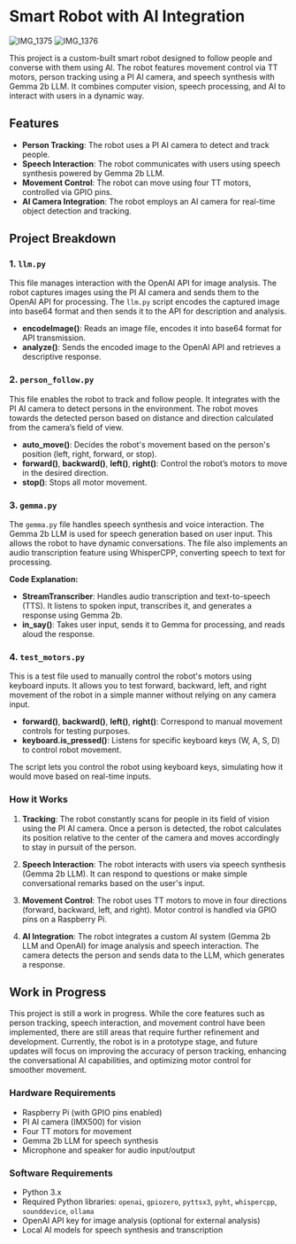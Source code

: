 # Smart Robot with AI Integration
![IMG_1375](https://github.com/user-attachments/assets/e2e0e137-3298-4dd1-97fb-450dee6a5ad8)
![IMG_1376](https://github.com/user-attachments/assets/c98e4c54-a2db-4296-9c06-018852cc4667)

This project is a custom-built smart robot designed to follow people and converse with them using AI. The robot features movement control via TT motors, person tracking using a PI AI camera, and speech synthesis with Gemma 2b LLM. It combines computer vision, speech processing, and AI to interact with users in a dynamic way.

## Features

- **Person Tracking**: The robot uses a PI AI camera to detect and track people.
- **Speech Interaction**: The robot communicates with users using speech synthesis powered by Gemma 2b LLM.
- **Movement Control**: The robot can move using four TT motors, controlled via GPIO pins.
- **AI Camera Integration**: The robot employs an AI camera for real-time object detection and tracking.

## Project Breakdown

### 1. **`llm.py`**
This file manages interaction with the OpenAI API for image analysis. The robot captures images using the PI AI camera and sends them to the OpenAI API for processing. The `llm.py` script encodes the captured image into base64 format and then sends it to the API for description and analysis. 

- **encodeImage()**: Reads an image file, encodes it into base64 format for API transmission.
- **analyze()**: Sends the encoded image to the OpenAI API and retrieves a descriptive response.

### 2. **`person_follow.py`**
This file enables the robot to track and follow people. It integrates with the PI AI camera to detect persons in the environment. The robot moves towards the detected person based on distance and direction calculated from the camera’s field of view.

- **auto_move()**: Decides the robot's movement based on the person's position (left, right, forward, or stop).
- **forward()**, **backward()**, **left()**, **right()**: Control the robot’s motors to move in the desired direction.
- **stop()**: Stops all motor movement.

### 3. **`gemma.py`**
The `gemma.py` file handles speech synthesis and voice interaction. The Gemma 2b LLM is used for speech generation based on user input. This allows the robot to have dynamic conversations. The file also implements an audio transcription feature using WhisperCPP, converting speech to text for processing.

**Code Explanation:**
- **StreamTranscriber**: Handles audio transcription and text-to-speech (TTS). It listens to spoken input, transcribes it, and generates a response using Gemma 2b.
- **in_say()**: Takes user input, sends it to Gemma for processing, and reads aloud the response.

### 4. **`test_motors.py`**
This is a test file used to manually control the robot's motors using keyboard inputs. It allows you to test forward, backward, left, and right movement of the robot in a simple manner without relying on any camera input.

- **forward()**, **backward()**, **left()**, **right()**: Correspond to manual movement controls for testing purposes.
- **keyboard.is_pressed()**: Listens for specific keyboard keys (W, A, S, D) to control robot movement.

The script lets you control the robot using keyboard keys, simulating how it would move based on real-time inputs.

### How it Works
1. **Tracking**: The robot constantly scans for people in its field of vision using the PI AI camera. Once a person is detected, the robot calculates its position relative to the center of the camera and moves accordingly to stay in pursuit of the person.
   
2. **Speech Interaction**: The robot interacts with users via speech synthesis (Gemma 2b LLM). It can respond to questions or make simple conversational remarks based on the user's input.

3. **Movement Control**: The robot uses TT motors to move in four directions (forward, backward, left, and right). Motor control is handled via GPIO pins on a Raspberry Pi.

4. **AI Integration**: The robot integrates a custom AI system (Gemma 2b LLM and OpenAI) for image analysis and speech interaction. The camera detects the person and sends data to the LLM, which generates a response.

## Work in Progress

This project is still a work in progress. While the core features such as person tracking, speech interaction, and movement control have been implemented, there are still areas that require further refinement and development. Currently, the robot is in a prototype stage, and future updates will focus on improving the accuracy of person tracking, enhancing the conversational AI capabilities, and optimizing motor control for smoother movement.

### Hardware Requirements
- Raspberry Pi (with GPIO pins enabled)
- PI AI camera (IMX500) for vision
- Four TT motors for movement
- Gemma 2b LLM for speech synthesis
- Microphone and speaker for audio input/output

### Software Requirements
- Python 3.x
- Required Python libraries: `openai`, `gpiozero`, `pyttsx3`, `pyht`, `whispercpp`, `sounddevice`, `ollama`
- OpenAI API key for image analysis (optional for external analysis)
- Local AI models for speech synthesis and transcription
